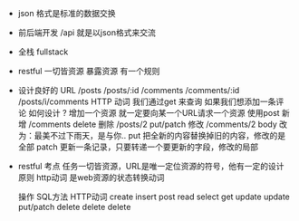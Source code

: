 - json 格式是标准的数据交换 
- 前后端开发 /api  就是以json格式来交流
- 全栈 fullstack

- restful 一切皆资源 暴露资源 有一个规则
- 设计良好的 URL 
  /posts
  /posts/:id
  /comments
  /comments/:id
  /posts/i/comments
HTTP 动词 
我们通过get 来查询
如果我们想添加一条评论 如何设计 ? 
增加一个资源 就一定要向某一个URL请求一个资源 
使用post  新增  /comments
delete  删除  /posts/2
put/patch  修改  /comments/2 body 改为：最美不过下雨天，是与你..
  put 把全新的内容替换掉旧的内容，修改的是全部
  patch 更新一条记录，只要转递一个要更新的字段，修改的局部

- restful 考点
  任务一切皆资源，URL是唯一定位资源的符号，他有一定的设计原则
  http动词 是web资源的状态转换动词

  操作        SQL方法       HTTP动词
  create      insert        post
  read        select        get
  update      update        put/patch
  delete      delete        delete

